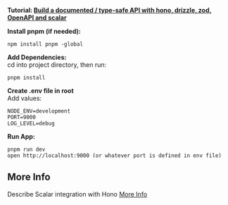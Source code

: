 **Tutorial: [Build a documented / type-safe API with hono, drizzle, zod, OpenAPI and scalar ](https://www.youtube.com/watch?v=sNh9PoM9sUE)** 


**Install pnpm (if needed):**  
```
npm install pnpm -global
```

**Add Dependencies:**   
cd into project directory, then run:
```
pnpm install
```

**Create .env file in root**  
Add values:  
```
NODE_ENV=development
PORT=9000
LOG_LEVEL=debug
```

**Run App:**
```
pnpm run dev
open http://localhost:9000 (or whatever port is defined in env file)
```

## More Info  

Describe Scalar integration with Hono
[More Info](https://github.com/scalar/scalar/tree/701fd3f5482c045452acc0b41eb4ac23f1800038/integrations/hono)

